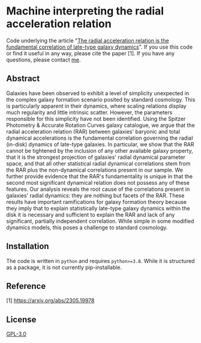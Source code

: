# Machine interpreting the radial acceleration relation

Code underlying the article "[The radial acceleration relation is the fundamental correlation of late-type galaxy dynamics](https://404)". If you use this code or find it useful in any way, please cite the paper [1]. If you have any questions, please contact [me](mailto:richard.stiskalek@protonmail.com).

## Abstract
Galaxies have been observed to exhibit a level of simplicity unexpected in the complex galaxy formation scenario posited by standard cosmology. This is particularly apparent in their dynamics, where scaling relations display much regularity and little intrinsic scatter. However, the parameters responsible for this simplicity have not been identified. Using the Spitzer Photometry & Accurate Rotation Curves galaxy catalogue, we argue that the radial acceleration relation (RAR) between galaxies' baryonic and total dynamical accelerations is the fundamental correlation governing the radial (in-disk) dynamics of late-type galaxies. In particular, we show that the RAR cannot be tightened by the inclusion of any other available galaxy property, that it is the strongest projection of galaxies' radial dynamical parameter space, and that all other statistical radial dynamical correlations stem from the RAR plus the non-dynamical correlations present in our sample. We further provide evidence that the RAR's fundamentality is unique in that the second most significant dynamical relation does not possess any of these features. Our analysis reveals the root cause of the correlations present in galaxies' radial dynamics: they are nothing but facets of the RAR. These results have important ramifications for galaxy formation theory because they imply that to explain statistically late-type galaxy dynamics within the disk it is necessary and sufficient to explain the RAR and lack of any significant, partially independent correlation. While simple in some modified dynamics models, this poses a challenge to standard cosmology.


## Installation

The code is written in `python` and requires `python>=3.8`. While it is structured as a package, it is not currently pip-installable.


## Reference
[1] https://arxiv.org/abs/2305.19978



## License
[GPL-3.0](https://www.gnu.org/licenses/gpl-3.0.en.html)
